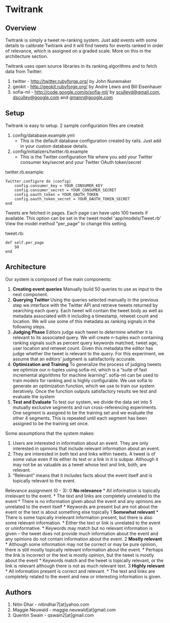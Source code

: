 Twitrank
========

Overview
--------
Twitrank is simply a tweet re-ranking system. Just add events with some details to calibrate Twitrank and it will find tweets for events
ranked in order of relevance, which is assigned on a graded scale. More on this in the architecture section.

Twitrank uses open source libraries in its ranking algorithms and to fetch data from Twitter:

1. twitter - http://twitter.rubyforge.org/ by John Nunemaker
2. geokit - http://geokit.rubyforge.org/ by Andre Lewis and Bill Eisenhauer
3. sofia-ml - http://code.google.com/p/sofia-ml/ by sculleyd@gmail.com, dsculley@google.com and gmann@google.com

Setup
-----
Twitrank is easy to setup. 2 sample configuration files are created:

1. config/database.example.yml
	* This is the default database configuration created by rails. Just add in your custom database details.
2. config/initializers/twitter.rb.example
	* This is the Twitter configuration file where you add your Twitter consumer key/secret and your Twitter OAuth token/secret

twitter.rb.example:

	Twitter.configure do |config|
		config.consumer_key = YOUR_CONSUMER_KEY
		config.consumer_secret = YOUR_CONSUMER_SECRET
		config.oauth_token = YOUR_OAUTH_TOKEN
		config.oauth_token_secret = YOUR_OAUTH_TOKEN_SECRET
	end

Tweets are fetched in pages. Each page can have upto 100 tweets if available. This option can be set in the tweet model 'app/models/Tweet.rb'
View the model method "per_page" to change this setting.

tweet.rb:

	def self.per_page
		50
	end   

Architecture
------------
Our system is composed of five main components:

1. **Creating event queries** Manually build 50 queries to use as input to the next component.
2. **Querying Twitter** Using the queries selected manually in the previous step we interface with the Twitter API and retrieve tweets returned by searching each query. Each tweet will contain the tweet body as well as metadata associated with it including a timestamp, retweet count and location. We will use some of this metadata as ranking signals in the following steps.
3. **Judging Phase** Editors judge each tweet to determine whether it is relevant to its associated query. We will create n-tuples each containing ranking signals such as percent query keywords matched, tweet age, user location and retweet count. Given this metadata the editor has judge whether the tweet is relevant to the query. For this experiment, we assume that an editors’ judgment is satisfactorily accurate.
4. **Optimization and Training** To generalize the process of judging tweets we optimize our n-tuples using sofia-ml, which is a “suite of fast incremental algorithms for machine learning”. sofia-ml can be used to train models for ranking and is highly configurable. We use sofia to generate an optimization function, which we use to train our system iteratively. Once the function outputs satisfactory results we test and evaluate the system
5. **Test and Evaluate** To test our system, we divide the data set into 5 mutually exclusive segments and run cross-referencing experiments. One segment is assigned to be the training set and we evaluate the other 4 segments. This is repeated until each segment has been assigned to be the training set once.

Some assumptions that the system makes:
1. Users are interested in information about an event. They are only interested in opinions that include relevant information about an event.
2. They are interested in both text and links within tweets. A tweet is of some value even if its either its text or a link in it is subpar. Although it may not be as valuable as a tweet whose text and link, both, are relevant.
3. “Relevant” means that it includes facts about the event itself and is topically relevant to the event.

Relevance assignment (0 - 3):
0 **No relevance**
	* All information is topically irrelevant to the event.
	* The text and links are completely unrelated to the event
	* There is no information given about the event and any opinions are unrelated to the event itself
	* Keywords are present but are not about the event or the text is about something else topically
1 **Somewhat relevant**
	* There is some topically irrelevant information present, but there is also some relevant information.
	* Either the text or link is unrelated to the event or uninformative.
	* Keywords may match but no relevant information is given – the tweet does not provide much information about the event and any opinions do not contain information about the event.
2 **Mostly relevant**
	* Although some information may not be correct or may be pure opinion, there is still mostly topically relevant information about the event.
	* Perhaps the link is incorrect or the text is mostly opinion, but the tweet is mostly about the event
	* Keywords match and the tweet is topically relevant, or the link is relevant although there is not as much relevant text.
3 **Highly relevant**
	* All information present is correct and relevant.
	* The text and links are completely related to the event and new or interesting information is given.

Authors
-------

1. Nitin Dhar - nitindhar7[at]yahoo.com
2. Maggie Neuwald - maggie.neuwald[at]gmail.com
3. Quentin Swain - qswain2[at]gmail.com